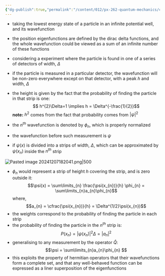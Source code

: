 ```yaml
---
{"dg-publish":true,"permalink":"/content/012/px-262-quantum-mechanics/c-the-basic-postulates/px-262-c4-probability-distributions/","created":"2024-11-25T10:50:32.000+00:00","updated":"2024-12-07T18:20:45.400+00:00"}
---
```


- taking the lowest energy state of a particle in an infinite potential well, and its wavefunction
- the position eigenfunctions are defined by the dirac delta functions, and the whole wavefunction could be viewed as a sum of an infinite number of these functions

- considering a experiment where the particle is found in one of a series of detectors of width, $\Delta$
- if the particle is measured in a particular detector, the wavefunction will be non-zero everywhere except on that detector, with a peak $h$ and width, $\Delta$
- the height is given by the fact that the probability of finding the particle in that strip is one: 
  $$ h^{2}\Delta=1 \implies h = \Delta^{-\frac{1}{2}}$$
	  **note:** $h^{2}$ comes from the fact that probability comes from $|\psi|^{2}$
	
- the $n^{th}$ wavefunction is denoted by $\phi_{n}$, which is properly normalized
- the wavefunction before such measurement is $\psi$
- if $\psi(x)$ is divided into a strips of width, $\Delta$, which can be approximated by $\psi(x_n)$ inside the $n^{th}$ strip

![Pasted image 20241207182041.png|500](/img/user/pics/Pasted%20image%2020241207182041.png)

- $\phi_n$ would represent a strip of height $h$ covering the strip, and is zero outside it:
$$\psi(x) = \sum\limits_{n} \frac{\psi(x_{n})}{h} \phi_{n} = \sum\limits_{n}a_{n}\phi_{n}$$
	where, 
$$a_{n} = \cfrac{\psi(x_{n})}{h} = \Delta^{1/2}\psi(x_{n})$$
- the weights correspond to the probability of finding the particle in each strip
- the probability of finding the particle in the $n^{th}$ strip is: 
  $$P(x_{n}) = |\psi(x_{n})|^{2}\Delta = |a_{n}|^{2}$$
- generalising to any measurement by the operator $\hat Q:$ 
  $$\psi = \sum\limits_{n}a_{n}\phi_{n} $$
- this exploits the property of hermitian operators that their wavefunctions form a complete set, and that any well-behaved function can be expressed as a liner superposition of the eigenfunctions
